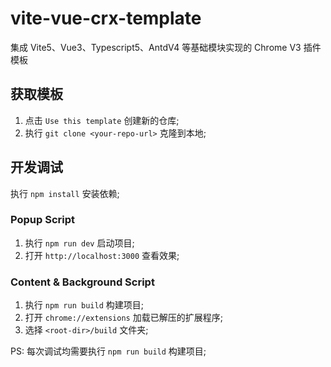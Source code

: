 # vite-vue-crx-template

集成 Vite5、Vue3、Typescript5、AntdV4 等基础模块实现的 Chrome V3 插件模板

## 获取模板

1. 点击 `Use this template` 创建新的仓库;
2. 执行 `git clone <your-repo-url>` 克隆到本地;

## 开发调试

执行 `npm install` 安装依赖;

### Popup Script

1. 执行 `npm run dev` 启动项目;
2. 打开 `http://localhost:3000` 查看效果;

### Content & Background Script

1. 执行 `npm run build` 构建项目;
2. 打开 `chrome://extensions` 加载已解压的扩展程序;
3. 选择 `<root-dir>/build` 文件夹;

PS: 每次调试均需要执行 `npm run build` 构建项目;
